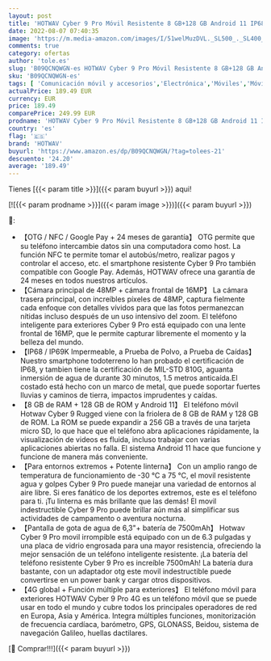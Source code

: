 ```yaml
---
layout: post
title: 'HOTWAV Cyber 9 Pro Móvil Resistente 8 GB+128 GB Android 11 IP68/IP69K Móvil Indestructible  7500mAh Batería Smartphone  6.3" HD+ Triple Cámara 48 MP  Dual SIM 4G/NFC/GPS  Gris '
date: 2022-08-07 07:40:35
image: 'https://m.media-amazon.com/images/I/51welMuzDVL._SL500_._SL400_.jpg'
comments: true
category: ofertas
author: 'tole.es'
slug: 'B09QCNQWGN-es HOTWAV Cyber 9 Pro Móvil Resistente 8 GB+128 GB Android 11...'
sku: 'B09QCNQWGN-es'
tags: [ 'Comunicación móvil y accesorios','Electrónica','Móviles','Móviles y smartphones libres','android','hotwav','🇪🇸', ]
actualPrice: 189.49 EUR
currency: EUR
price: 189.49
comparePrice: 249.99 EUR
prodname: 'HOTWAV Cyber 9 Pro Móvil Resistente 8 GB+128 GB Android 11 IP68/IP69K Móvil Indestructible  7500mAh Batería Smartphone  6.3" HD+ Triple Cámara 48 MP  Dual SIM 4G/NFC/GPS  Gris '
country: 'es'
flag: '🇪🇸'
brand: 'HOTWAV'
buyurl: 'https://www.amazon.es/dp/B09QCNQWGN/?tag=tolees-21'
descuento: '24.20'
average: '189.49'
---
```


Tienes [{{< param title >}}]({{< param buyurl >}}) aqui!

[![{{< param prodname >}}]({{< param image >}})]({{< param buyurl >}})

🔎:

- 【OTG / NFC / Google Pay + 24 meses de garantía】 OTG permite que su teléfono intercambie datos sin una computadora como host. La función NFC te permite tomar el autobús/metro, realizar pagos y controlar el acceso, etc. el smartphone resistente Cyber ​​9 Pro también compatible con Google Pay. Además, HOTWAV ofrece una garantía de 24 meses en todos nuestros artículos.
- 【Cámara principal de 48MP + cámara frontal de 16MP】 La cámara trasera principal, con increíbles píxeles de 48MP, captura fielmente cada enfoque con detalles vívidos para que las fotos permanezcan nítidas incluso después de un uso intensivo del zoom. El teléfono inteligente para exteriores Cyber ​​​​9 Pro está equipado con una lente frontal de 16MP, que le permite capturar libremente el momento y la belleza del mundo.
- 【IP68 / IP69K Impermeable, a Prueba de Polvo, a Prueba de Caídas】 Nuestro smartphone todoterreno lo han probado el certificación de IP68, y tambien tiene la certificación de MIL-STD 810G, aguanta inmersión de agua de durante 30 minutos, 1.5 metros anticaída.El costado está hecho con un marco de metal, que puede soportar fuertes lluvias y caminos de tierra, impactos imprudentes y caídas.
- 【8 GB de RAM + 128 GB de ROM y Android 11】 El teléfono móvil Hotwav Cyber ​​​​9 Rugged viene con la friolera de 8 GB de RAM y 128 GB de ROM. La ROM se puede expandir a 256 GB a través de una tarjeta micro SD, lo que hace que el teléfono abra aplicaciones rápidamente, la visualización de videos es fluida, incluso trabajar con varias aplicaciones abiertas no falla. El sistema Android 11 hace que funcione y funcione de manera más conveniente.
- 【Para entornos extremos + Potente linterna】 Con un amplio rango de temperatura de funcionamiento de -30 °C a 75 °C, el movil resistente agua y golpes Cyber 9 Pro puede manejar una variedad de entornos al aire libre. Si eres fanático de los deportes extremos, este es el teléfono para ti. ¡Tu linterna es más brillante que las demás! El movil indestructible Cyber 9 Pro puede brillar aún más al simplificar sus actividades de campamento o aventura nocturna.
- 【Pantalla de gota de agua de 6,3"+ batería de 7500mAh】 Hotwav Cyber 9 Pro movil irrompible está equipado con un de 6.3 pulgadas y una placa de vidrio engrosada para una mayor resistencia, ofreciendo la mejor sensación de un teléfono inteligente resistente. ¡La batería del teléfono resistente Cyber 9 Pro es increíble 7500mAh! La batería dura bastante, con un adaptador otg este movil indestructible puede convertirse en un power bank y cargar otros dispositivos.
- 【4G global + Función múltiple para exteriores】 El teléfono móvil para exteriores HOTWAV Cyber ​​​​9 Pro 4G es un teléfono móvil que se puede usar en todo el mundo y cubre todos los principales operadores de red en Europa, Asia y América. Integra múltiples funciones, monitorización de frecuencia cardíaca, barómetro, GPS, GLONASS, Beidou, sistema de navegación Galileo, huellas dactilares.

[🛒 Comprar!!!]({{< param buyurl >}})
